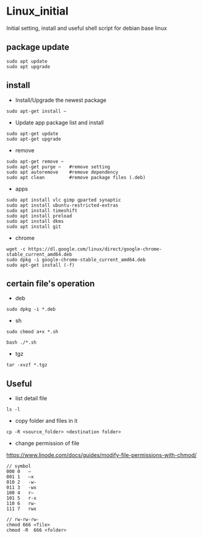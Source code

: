 # Linux_initial
Initial setting, install and useful shell script for debian base linux

## package update
```Shell
sudo apt update
sudo apt upgrade
```

## install

* Install/Upgrade the newest package
```Shell
sudo apt-get install ~
```
* Update app package list and install
```Shell
sudo apt-get update
sudo apt-get upgrade
```

* remove
```Shell
sudo apt-get remove ~
sudo apt-get purge ~   #remove setting
sudo apt autoremove    #remove dependency
sudo apt clean         #remove package files (.deb)
```

* apps
```Shell
sudo apt install vlc gimp gparted synaptic
sudo apt install ubuntu-restricted-extras
sudo apt install timeshift
sudo apt install preload
sudo apt install dkms
sudo apt install git
```

* chrome
```Shell
wget -c https://dl.google.com/linux/direct/google-chrome-stable_current_amd64.deb
sudo dpkg -i google-chrome-stable_current_amd64.deb
sudo apt-get install (-f)
```

## certain file's operation

* deb
```Shell
sudo dpkg -i *.deb
```

* sh
```Shell
sudo chmod a+x *.sh
```
```Shell
bash ./*.sh
```

* tgz
```Shell
tar -xvzf *.tgz
```

## Useful

* list detail file
```Shell
ls -l
```

* copy folder and files in it
```Shell
cp -R <source_folder> <destination folder>
```

* change permission of file

https://www.linode.com/docs/guides/modify-file-permissions-with-chmod/
```Shell
// symbol
000	0	—
001	1	–x
010	2	-w-
011	3	-wx
100	4	r–
101	5	r-x
110	6	rw-
111	7	rwx

// rw-rw-rw-
chmod 666 <file>
chmod -R  666 <folder>
```



